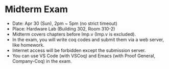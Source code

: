 # Midterm Exam

- Date: Apr 30 (Sun), 2pm ~ 5pm (no strict timeout)
- Place: Hardware Lab (Building 302, Room 310-2)
- Midterm covers chapters before Imp.v (Imp.v is excluded).
- In the exam, you will write coq codes and submit them via a web server, like homework.
- Internet access will be forbidden except the submission server.
- You can use VS Code (with VSCoq) and Emacs (with Proof General, Company-Coq) in the exam.
